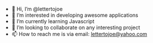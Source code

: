 - 👋 Hi, I’m @lettertojoe
- 👀 I’m interested in developing awesome applications
- 🌱 I’m currently learning Javascript
- 💞️ I’m looking to collaborate on any interesting project
- 📫 How to reach me is via email: lettertojoe@yahoo.com

<!---
lettertojoe/lettertojoe is a ✨ special ✨ repository because its `README.md` (this file) appears on your GitHub profile.
You can click the Preview link to take a look at your changes.
--->
